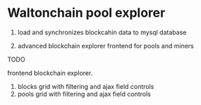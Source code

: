﻿# Waltonchain pool explorer
 
 
 1. load and synchronizes blockcahin data to mysql database
 
 2. advanced blockchain explorer frontend for pools and miners
 
 
 
 TODO
 
 frontend blockchain explorer. 
 
 1. blocks grid with filtering and ajax field controls 
 2. pools grid  with filtering and ajax field controls 
 
 
